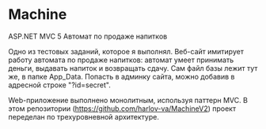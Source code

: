 # Machine
ASP.NET MVC 5 Автомат по продаже напитков

Одно из тестовых заданий, которое я выполнял. Веб-сайт имитирует работу автомата по продаже напитков:  автомат умеет принимать деньги, выдавать напиток и возвращать сдачу. Сам файл базы лежит тут же, в папке App_Data. Попасть в админку сайта, можно добавив в адресной строке "?id=secret". 

Web-приложение выполнено монолитным, используя паттерн MVC. В этом репозитории (https://github.com/harlov-va/MachineV2) проект переделан по трехуровневной архитектуре.
